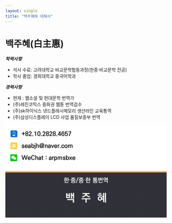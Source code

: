 ```yaml
---
layout: single
title: "백주혜에 대해서"
---
```


# 백주혜(白主惠)

***학력사항*** 

- 석사 수료: 고려대학교 비교문학협동과정(한중·비교문학 전공)
- 학사 졸업: 경희대학교 중국어학과

***경력사항***

- 현재 : 웹소설 및 현대문학 번역가
- (주)레진코믹스 중화권 웹툰 번역검수
- (주)sk하이닉스 낸드플래시메모리 생산라인 교육통역
- (주)삼성디스플레이 LCD 사업 품질보증부 번역 


![KakaoTalk_20231027_153917559_03](../images/2023-10-29/KakaoTalk_20231027_153917559_03.jpg)
